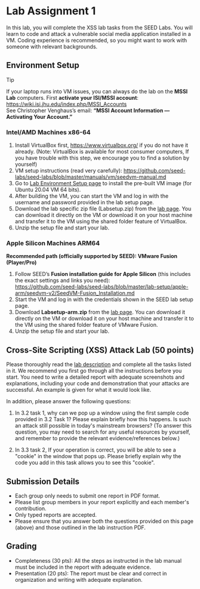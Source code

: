 # Lab Assignment 1

In this lab, you will complete the XSS lab tasks from the SEED Labs. You will learn to code and attack a vulnerable social media application installed in a VM. Coding experience is recommended, so you might want to work with someone with relevant backgrounds.

## Environment Setup

> [!TIP]
> If your laptop runs into VM issues, you can always do the lab on the **MSSI Lab** computers.
> First **activate your ISI/MSSI account**: https://wiki.isi.jhu.edu/index.php/MSSI_Accounts  
> See Christopher Venghaus’s email: **“MSSI Account Information — Activating Your Account.”**


### Intel/AMD Machines x86-64

1. Install VirtualBox first, https://www.virtualbox.org/ if you do not have it already. (Note: VirtualBox is available for most consumer computers, If you have trouble with this step, we encourage you to find a solution by yourself)
2. VM setup instructions (read very carefully): https://github.com/seed-labs/seed-labs/blob/master/manuals/vm/seedvm-manual.md
3. Go to [Lab Environment Setup page](https://seedsecuritylabs.org/labsetup.html) to install the pre-built VM image (for Ubuntu 20.04 VM 64 bits).
4. After building the VM, you can start the VM and log in with the username and password provided in the lab setup page.
5. Download the lab specific zip file (Labsetup.zip) from the [lab page](https://seedsecuritylabs.org/Labs_20.04/Web/Web_XSS_Elgg/). You can download it directly on the VM or download it on your host machine and transfer it to the VM using the shared folder feature of VirtualBox.
6. Unzip the setup file and start your lab.

### Apple Silicon Machines ARM64

**Recommended path (officially supported by SEED): VMware Fusion (Player/Pro)**
1. Follow SEED’s **Fusion installation guide for Apple Silicon** (this includes the exact settings and links you need):  
[   <https://github.com/seed-labs/seed-labs/blob/master/lab-setup/apple-arm/seedvm-v2/SeedVM-Fusion_Installation.md>  ](https://github.com/seed-labs/seed-labs/blob/master/lab-setup/apple-arm/seedvm-fusion.md)
2. Start the VM and log in with the credentials shown in the SEED lab setup page.  
3. Download **Labsetup-arm.zip** from the [lab page](https://seedsecuritylabs.org/Labs_20.04/Web/Web_XSS_Elgg/). You can download it directly on the VM or download it on your host machine and transfer it to the VM using the shared folder feature of VMware Fusion.
4. Unzip the setup file and start your lab.

## Cross-Site Scripting (XSS) Attack Lab (50 points)

Please thoroughly read the [lab description](https://seedsecuritylabs.org/Labs_20.04/Files/Web_XSS_Elgg/Web_XSS_Elgg.pdf) and complete all the tasks listed in it. We recommend you first go through all the instructions before you start. You need to write a detailed report with adequate screenshots and explanations, including your code and demonstration that your attacks are successful. An example is given for what it would look like.

In addition, please answer the following questions:

1. In 3.2 task 1, why can we pop up a window using the first sample code provided in 3.2 Task 1? Please explain briefly how this happens. Is such an attack still possible in today's mainstream browsers? (To answer this question, you may need to search for any useful resources by yourself, and remember to provide the relevant evidence/references below.)

2. In 3.3 task 2, If your operation is correct, you will be able to see a "cookie" in the window that pops up. Please briefly explain why the code you add in this task allows you to see this "cookie".

## Submission Details

- Each group only needs to submit one report in PDF format.
- Please list group members in your report explicitly and each member's contribution.
- Only typed reports are accepted.
- Please ensure that you answer both the questions provided on this page (above) and those outlined in the lab instruction PDF.

## Grading

- Completeness (30 pts): All the steps as instructed in the lab manual must be included in the report with adequate evidence.
- Presentation (20 pts): The report must be clear and correct in organization and writing with adequate explanation.
